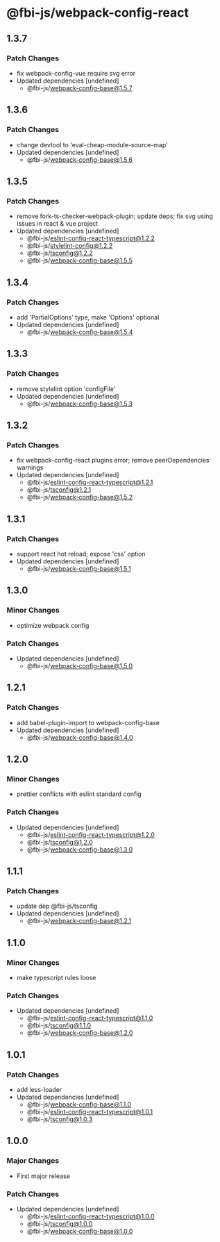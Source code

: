 # @fbi-js/webpack-config-react

## 1.3.7

### Patch Changes

- fix webpack-config-vue require svg error
- Updated dependencies [undefined]
  - @fbi-js/webpack-config-base@1.5.7

## 1.3.6

### Patch Changes

- change devtool to 'eval-cheap-module-source-map'
- Updated dependencies [undefined]
  - @fbi-js/webpack-config-base@1.5.6

## 1.3.5

### Patch Changes

- remove fork-ts-checker-webpack-plugin; update deps; fix svg using issues in react & vue project
- Updated dependencies [undefined]
  - @fbi-js/eslint-config-react-typescript@1.2.2
  - @fbi-js/stylelint-config@1.2.2
  - @fbi-js/tsconfig@1.2.2
  - @fbi-js/webpack-config-base@1.5.5

## 1.3.4

### Patch Changes

- add 'PartialOptions' type, make 'Options' optional
- Updated dependencies [undefined]
  - @fbi-js/webpack-config-base@1.5.4

## 1.3.3

### Patch Changes

- remove stylelint option 'configFile'
- Updated dependencies [undefined]
  - @fbi-js/webpack-config-base@1.5.3

## 1.3.2

### Patch Changes

- fix webpack-config-react plugins error; remove peerDependencies warnings
- Updated dependencies [undefined]
  - @fbi-js/eslint-config-react-typescript@1.2.1
  - @fbi-js/tsconfig@1.2.1
  - @fbi-js/webpack-config-base@1.5.2

## 1.3.1

### Patch Changes

- support react hot reload; expose 'css' option
- Updated dependencies [undefined]
  - @fbi-js/webpack-config-base@1.5.1

## 1.3.0

### Minor Changes

- optimize webpack config

### Patch Changes

- Updated dependencies [undefined]
  - @fbi-js/webpack-config-base@1.5.0

## 1.2.1

### Patch Changes

- add babel-plugin-import to webpack-config-base
- Updated dependencies [undefined]
  - @fbi-js/webpack-config-base@1.4.0

## 1.2.0

### Minor Changes

- prettier conflicts with eslint standard config

### Patch Changes

- Updated dependencies [undefined]
  - @fbi-js/eslint-config-react-typescript@1.2.0
  - @fbi-js/tsconfig@1.2.0
  - @fbi-js/webpack-config-base@1.3.0

## 1.1.1

### Patch Changes

- update dep @fbi-js/tsconfig
- Updated dependencies [undefined]
  - @fbi-js/webpack-config-base@1.2.1

## 1.1.0

### Minor Changes

- make typescript rules loose

### Patch Changes

- Updated dependencies [undefined]
  - @fbi-js/eslint-config-react-typescript@1.1.0
  - @fbi-js/tsconfig@1.1.0
  - @fbi-js/webpack-config-base@1.2.0

## 1.0.1

### Patch Changes

- add less-loader
- Updated dependencies [undefined]
  - @fbi-js/webpack-config-base@1.1.0
  - @fbi-js/eslint-config-react-typescript@1.0.1
  - @fbi-js/tsconfig@1.0.3

## 1.0.0

### Major Changes

- First major release

### Patch Changes

- Updated dependencies [undefined]
  - @fbi-js/eslint-config-react-typescript@1.0.0
  - @fbi-js/tsconfig@1.0.0
  - @fbi-js/webpack-config-base@1.0.0
